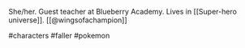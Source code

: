She/her. Guest teacher at Blueberry Academy. Lives in [[Super-hero universe]]. [[@wingsofachampion]]

#characters #faller #pokemon 
